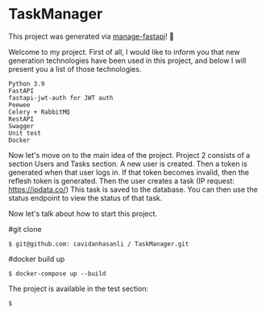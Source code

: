 # TaskManager

This project was generated via [manage-fastapi](https://ycd.github.io/manage-fastapi/)! :tada:

Welcome to my project. First of all, I would like to inform you that new generation technologies have been used in this project, and below I will present you a list of those technologies.

```angular2html
Python 3.9
FastAPI
fastapi-jwt-auth for JWT auth
Peewee
Celery + RabbitMQ
RestAPI
Swagger
Unit test
Docker
```

Now let's move on to the main idea of ​​the project. Project 2 consists of a section Users and Tasks section. A new user is created. Then a token is generated when that user logs in. If that token becomes invalid, then the reflesh token is generated. Then the user creates a task (IP request: https://ipdata.co/)
This task is saved to the database. You can then use the status endpoint to view the status of that task.

Now let's talk about how to start this project.

#git clone

```
$ git@github.com: cavidanhasanli / TaskManager.git
```

#docker build up

```
$ docker-compose up --build
```

The project is available in the test section:

```angular2html
$ 
```